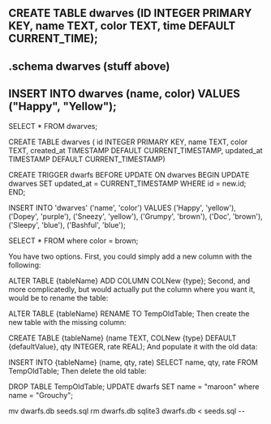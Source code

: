 CREATE TABLE dwarves (ID INTEGER PRIMARY KEY, name TEXT, color TEXT, time DEFAULT CURRENT_TIME);
---
.schema dwarves (stuff above)
---
INSERT INTO dwarves (name, color) VALUES ("Happy", "Yellow");
---
SELECT * FROM dwarves;

CREATE TABLE dwarves (
id INTEGER PRIMARY KEY,
name TEXT, color TEXT,
created_at TIMESTAMP DEFAULT CURRENT_TIMESTAMP,
updated_at TIMESTAMP DEFAULT CURRENT_TIMESTAMP)

CREATE TRIGGER dwarfs BEFORE UPDATE ON dwarves BEGIN
    UPDATE dwarves SET updated_at = CURRENT_TIMESTAMP WHERE id = new.id;
    END;

INSERT INTO 'dwarves' ('name', 'color') VALUES
  ('Happy', 'yellow'),
  ('Dopey', 'purple'),
  ('Sneezy', 'yellow'),
  ('Grumpy', 'brown'),
  ('Doc', 'brown'),
  ('Sleepy', 'blue'),
  ('Bashful', 'blue');

SELECT * FROM where color = brown;

  You have two options. First, you could simply add a new column with the following:

ALTER TABLE {tableName} ADD COLUMN COLNew {type};
Second, and more complicatedly, but would actually put the column where you want it, would be to rename the table:

ALTER TABLE {tableName} RENAME TO TempOldTable;
Then create the new table with the missing column:

CREATE TABLE {tableName} (name TEXT, COLNew {type} DEFAULT {defaultValue}, qty INTEGER, rate REAL);
And populate it with the old data:

INSERT INTO {tableName} (name, qty, rate) SELECT name, qty, rate FROM TempOldTable;
Then delete the old table:

DROP TABLE TempOldTable;
UPDATE dwarfs SET name = "maroon" where name = "Grouchy";

mv dwarfs.db seeds.sql
rm dwarfs.db
sqlite3 dwarfs.db < seeds.sql --